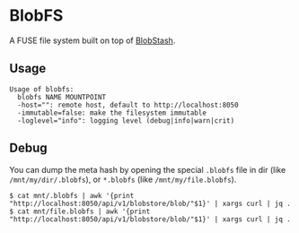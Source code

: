 # BlobFS

A FUSE file system built on top of [BlobStash](https://github.com/tsileo/blobstash).

## Usage

```
Usage of blobfs:
  blobfs NAME MOUNTPOINT
  -host="": remote host, default to http://localhost:8050
  -immutable=false: make the filesystem immutable
  -loglevel="info": logging level (debug|info|warn|crit)
```

## Debug

You can dump the meta hash by opening the special `.blobfs` file in dir (like `/mnt/my/dir/.blobfs`), or `*.blobfs` (like `/mnt/my/file.blobfs`).

```
$ cat mnt/.blobfs | awk '{print "http://localhost:8050/api/v1/blobstore/blob/"$1}' | xargs curl | jq .
$ cat mnt/file.blobfs | awk '{print "http://localhost:8050/api/v1/blobstore/blob/"$1}' | xargs curl | jq .
```

